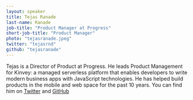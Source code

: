 ```yaml
---
layout: speaker
title: Tejas Ranade
last-name: Ranade
job-title: "Product Manager at Progress"
short-job-title: "Product Manager"
photo: "tejasranade.jpeg"
twitter: "tejasrnd"
github: "tejasranade"
---
```


Tejas is a Director of Product at Progress. He leads Product Management for Kinvey: a managed serverless platform that enables developers to write modern business apps with JavaScript technologies. He has helped build products in the mobile and web space for the past 10 years. You can find him on [Twitter](https://twitter.com/tejasrnd) and [GitHub](https://github.com/tejasranade)